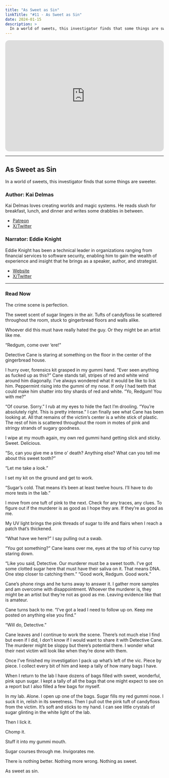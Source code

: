 ```yaml
---
title: "As Sweet as Sin"
linkTitle: "#11 - As Sweet as Sin"
date: 2024-01-15
description: > 
  In a world of sweets, this investigator finds that some things are sweeter.
---
```


<iframe style="border-radius:12px" src="https://open.spotify.com/embed/episode/21rHRoF9hHstMqjimaUHzP?utm_source=generator" width="100%" height="352" frameBorder="0" allowfullscreen="" allow="autoplay; clipboard-write; encrypted-media; fullscreen; picture-in-picture" loading="lazy"></iframe>

---

## As Sweet as Sin

In a world of sweets, this investigator finds that some things are sweeter.

### Author: Kai Delmas

Kai Delmas loves creating worlds and magic systems. He reads slush for breakfast, lunch, and dinner and writes some drabbles in between.

- [Patreon](//https://patreon.com/kaidelmas⁠)
- [X/Twitter](//⁠https://twitter.com/KaiDelmas)

### Narrator: Eddie Knight

Eddie Knight has been a technical leader in organizations ranging from financial services to software security, enabling him to gain the wealth of experience and insight that he brings as a speaker, author, and strategist.

- [Website](//⁠https://eddieknight.dev⁠)
- [X/Twitter](//⁠https://twitter.com/the_eddieknight⁠) 

----

### Read Now

The crime scene is perfection. 

The sweet scent of sugar lingers in the air. Tufts of candyfloss lie scattered throughout the room, stuck to gingerbread floors and walls alike. 

Whoever did this must have really hated the guy. Or they might be an artist like me. 

“Redgum, come over ‘ere!” 

Detective Cane is staring at something on the floor in the center of the gingerbread house. 

I hurry over, forensics kit grasped in my gummi hand. “Ever seen anything as fucked up as this?” Cane stands tall, stripes of red and white wind around him diagonally. I’ve always wondered what it would be like to lick him. Peppermint rising into the gummi of my nose. If only I had teeth that could make him shatter into tiny shards of red and white. “Yo, Redgum! You with me?”

“Of course. Sorry.” I rub at my eyes to hide the fact I’m drooling. “You’re absolutely right. This is pretty intense.” I can finally see what Cane has been looking at. All that remains of the victim’s center is a white stick of plastic. The rest of him is scattered throughout the room in motes of pink and stringy strands of sugary goodness. 

I wipe at my mouth again, my own red gummi hand getting slick and sticky. Sweet. Delicious. 

“So, can you give me a time o’ death? Anything else? What can you tell me about this sweet tooth?” 

“Let me take a look.” 

I set my kit on the ground and get to work. 

“Sugar’s cold. That means it’s been at least twelve hours. I’ll have to do more tests in the lab.” 

I move from one tuft of pink to the next. Check for any traces, any clues. To figure out if the murderer is as good as I hope they are. If they’re as good as me. 

My UV light brings the pink threads of sugar to life and flairs when I reach a patch that’s thickened. 

“What have we here?” I say pulling out a swab. 

“You got something?” Cane leans over me, eyes at the top of his curvy top staring down.

“Like you said, Detective. Our murderer must be a sweet tooth. I’ve got some clotted sugar here that must have their saliva on it. That means DNA. One step closer to catching them.” “Good work, Redgum. Good work.” 

Cane’s phone rings and he turns away to answer it. I gather more samples and am overcome with disappointment. Whoever the murderer is, they might be an artist but they’re not as good as me. Leaving evidence like that is amateur. 

Cane turns back to me. “I’ve got a lead I need to follow up on. Keep me posted on anything else you find.” 

“Will do, Detective.” 

Cane leaves and I continue to work the scene. There’s not much else I find but even if I did, I don’t know if I would want to share it with Detective Cane. The murderer might be sloppy but there’s potential there. I wonder what their next victim will look like when they’re done with them. 

Once I’ve finished my investigation I pack up what’s left of the vic. Piece by piece. I collect every bit of him and keep a tally of how many bags I have. 

When I return to the lab I have dozens of bags filled with sweet, wonderful, pink spun sugar. I kept a tally of all the bags that one might expect to see on a report but I also filled a few bags for myself.

In my lab. Alone. I open up one of the bags. Sugar fills my red gummi nose. I suck it in, relish in its sweetness. Then I pull out the pink tuft of candyfloss from the victim. It’s soft and sticks to my hand. I can see little crystals of sugar glinting in the white light of the lab. 

Then I lick it. 

Chomp it. 

Stuff it into my gummi mouth. 

Sugar courses through me. Invigorates me. 

There is nothing better. Nothing more wrong. Nothing as sweet. 

As sweet as sin.